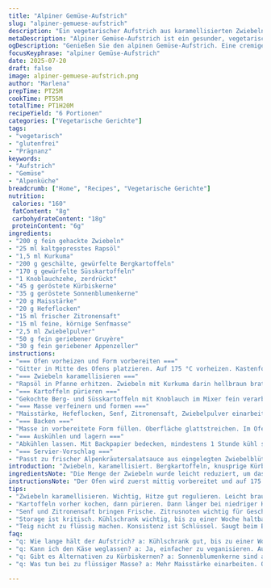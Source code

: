 ```yaml
---
title: "Alpiner Gemüse-Aufstrich"
slug: "alpiner-gemuese-aufstrich"
description: "Ein vegetarischer Aufstrich aus karamellisierten Zwiebeln, Bergkartoffeln und Kürbiskernen, mit Schweizer Käse und Gewürzen verfeinert. Traditionell im Ofen gebacken, abgekühlt serviert. Ohne Gluten, Milchprodukte, Nüsse und Eier. Ideal als Brotaufstrich oder Beilage."
metaDescription: "Alpiner Gemüse-Aufstrich ist ein gesunder, vegetarischer Brotaufstrich aus Bergkartoffeln, Zwiebeln und Schweizer Käse. Ideal für kalte Tage."
ogDescription: "Genießen Sie den alpinen Gemüse-Aufstrich. Eine cremige Mischung aus Bergkartoffeln, Zwiebeln und Käse, perfekt als Brotaufstrich."
focusKeyphrase: "alpiner Gemüse-Aufstrich"
date: 2025-07-20
draft: false
image: alpiner-gemuese-aufstrich.png
author: "Marlena"
prepTime: PT25M
cookTime: PT55M
totalTime: PT1H20M
recipeYield: "6 Portionen"
categories: ["Vegetarische Gerichte"]
tags:
- "vegetarisch"
- "glutenfrei"
- "Prägnanz"
keywords:
- "Aufstrich"
- "Gemüse"
- "Alpenküche"
breadcrumb: ["Home", "Recipes", "Vegetarische Gerichte"]
nutrition: 
 calories: "160"
 fatContent: "8g"
 carbohydrateContent: "18g"
 proteinContent: "6g"
ingredients:
- "200 g fein gehackte Zwiebeln"
- "25 ml kaltgepresstes Rapsöl"
- "1,5 ml Kurkuma"
- "200 g geschälte, gewürfelte Bergkartoffeln"
- "170 g gewürfelte Süsskartoffeln"
- "1 Knoblauchzehe, zerdrückt"
- "45 g geröstete Kürbiskerne"
- "35 g geröstete Sonnenblumenkerne"
- "20 g Maisstärke"
- "20 g Hefeflocken"
- "15 ml frischer Zitronensaft"
- "15 ml feine, körnige Senfmasse"
- "2,5 ml Zwiebelpulver"
- "50 g fein geriebener Gruyère"
- "30 g fein geriebener Appenzeller"
instructions:
- "=== Ofen vorheizen und Form vorbereiten ==="
- "Gitter in Mitte des Ofens platzieren. Auf 175 °C vorheizen. Kastenform (25 x 10 cm) mit Backpapier auslegen, Papier seitlich überstehen lassen. Ölen leicht."
- "=== Zwiebeln karamellisieren ==="
- "Rapsöl in Pfanne erhitzen. Zwiebeln mit Kurkuma darin hellbraun braten. Mit Salz, Pfeffer würzen. Vom Herd nehmen, abkühlen lassen."
- "=== Kartoffeln pürieren ==="
- "Gekochte Berg- und Süsskartoffeln mit Knoblauch im Mixer fein verarbeiten. Zwiebeln und Kerne zugeben. Gruyère und Appenzeller unterheben."
- "=== Masse verfeinern und formen ==="
- "Maisstärke, Hefeflocken, Senf, Zitronensaft, Zwiebelpulver einarbeiten. Mit Salz, Pfeffer abschmecken. Alles zu homogener Creme pürieren."
- "=== Backen ==="
- "Masse in vorbereitete Form füllen. Oberfläche glattstreichen. Im Ofen etwa 50 Minuten backen, bis die Oberfläche goldbraun wird."
- "=== Auskühlen und lagern ==="
- "Abkühlen lassen. Mit Backpapier bedecken, mindestens 1 Stunde kühl stellen. Vor dem Servieren in Scheiben schneiden. Im Kühlschrank bis zu 1 Woche haltbar."
- "=== Servier-Vorschlag ==="
- "Passt zu frischer Alpenkräutersalatsauce aus eingelegten Zwiebelblüten und hausgemachten knusprigen Crackern. Auch als Brotaufstrich für rustikale Brote geeignet."
introduction: "Zwiebeln, karamellisiert. Bergkartoffeln, knusprige Kürbiskerne, Alpenkäse dazu. Einfach, bodenständig. Ohne Schnickschnack. Tradition trifft auf Gemüse, ohne Fleisch, ohne Laktose. Süsskartoffel bringt Tiefe, Gruyère den herzhaften Biss. Appenzeller würzt dezent, bringt Alpen-Flair. Ofen wird gebraucht. Geduld. Abkühlen. Noch besser am Tag danach. Brot, Butter? Nebensache. Kälter, würziger Aufstrich für kalte Alpentage, holzig rau, nussig. Leicht süsslich durch Zwiebeln, Erdiges vom Gemüse. Gesund. Für alle, auch die ohne Gluten, Eier, Milch, Nüsse. Schlicht, funktional. Bergküche pur."
ingredientsNote: "Die Menge der Zwiebeln wurde leicht reduziert, um das karamellisierte Aroma subtiler zu halten. Rapsöl als regionaler Ersatz für Olivenöl verwendet – typischer in Schweizer Alpentälern. Kurkuma bleibt als natürliche Farbe und milde Würze. Bergkartoffeln ersetzen original geschälten Kartoffeln aus besserer Alpenernte. Süsskartoffel leicht erhöht für mehr Süße. Knoblauch nur ein Stück, um nicht zu dominant zu sein. Kürbis- und Sonnenblumenkerne abgewogen, aber geröstet – für das alpine Raucharoma. Maisstärke statt Maismehl, verbessert Bindung. Hefeflocken bleiben – natürliches Aroma, guter Käseersatz. Zitronensaft und Dijon-Senf für Frische, Zwiebelpulver für Tiefe. Spontan Gruyère und Appenzeller untergerieben, beide Schweizer Käse mit Charakter. Nicht zu viel, um vegane Version zu vermeiden, sondern als Option für Vegetarier mit Käse, typisch Alpenküche. Papier in Form großzügig, für leichtes Anheben nach dem Backen. Verzicht auf Nüsse, Milchprodukte (außer Käse), Eier, Gluten."
instructionsNote: "Der Ofen wird zuerst mittig vorbereitet und auf 175 Grad eingestellt – etwas weniger als üblich, um schonende Garung. Pfanne auf stark, Zwiebeln mit Kurkuma in nur 3-5 Minuten goldbraun braten, nicht verbrennen, dann abgeschwenkt auf mittlere Hitze zum langsameren Karamellisieren. Abkühlen lassen – wichtig, damit der Käse nicht gerinnt in der Masse. Kartoffeln und Süsskartoffeln kochen, dann mit Knoblauch schnell in Küchenmaschine zu feiner Paste gemahlen. Erst dann die ganze Masse zusammengemischt: Zwiebeln, Kerne, Käse, Gewürze. Einmal kräftig pürieren. Masse nicht zu flüssig. In Form geben, glatt streichen, damit gleichmäßiges Backen und schöner Schnitt gelingt. 50 Minuten backen - 5 Minuten weniger als original - Oberfläche soll leicht braun werden, innen cremig, aber fest. Vollständig auskühlen lassen, mindestens eine Stunde – Kühlschrank empfohlen. Danach leichter zu schneiden, Aromentfaltung. Servieren mit frischem Salat, marinierten Zwiebelblättern und knusprigen Crackern aus Dinkel oder Roggen, typischer Brotzeit. Aufbewahrung im Kühlschrank bis zu einer Woche, stabil. Kann auch eingefroren werden, dann Auftauen langsam im Kühlschrank."
tips:
- "Zwiebeln karamellisieren. Wichtig, Hitze gut regulieren. Leicht braun, süß wird der Geschmack. Kontrollieren, nicht verbrennen. Kurkuma bleibt"
- "Kartoffeln vorher kochen, dann pürieren. Dann länger bei niedriger Hitze pürieren. So wird die Masse cremiger. Zwiebeln gut einarbeiten."
- "Senf und Zitronensaft bringen Frische. Zitrusnoten wichtig für Geschmack. Mit Gewürzen gut abwechseln. Letztlich aufs eigene Gefühl hören."
- "Storage ist kritisch. Kühlschrank wichtig, bis zu einer Woche haltbar. Auch einfrieren möglich. Dann langsam auftauen. Geschmack bleibt!"
- "Teig nicht zu flüssig machen. Konsistenz ist Schlüssel. Saugt beim Backen feuchte auf. Zügig abkühlen nach dem Backen. Schneiden erleichtert."
faq:
- "q: Wie lange hält der Aufstrich? a: Kühlschrank gut, bis zu einer Woche. Einfrieren ebenfalls. Vorher gut verpacken. Bitte nicht zu dicht."
- "q: Kann ich den Käse weglassen? a: Ja, einfacher zu veganisieren. Auf Käse verzichten. Mehr Gewürze verwenden, für den Geschmack."
- "q: Gibt es Alternativen zu Kürbiskernen? a: Sonnenblumenkerne sind auch okay. Oder Erdnüsse, wenn keine Allergien. Erdnüsse bringen Nussnote."
- "q: Was tun bei zu flüssiger Masse? a: Mehr Maisstärke einarbeiten. Oder weniger Kartoffeln verwenden. Idee: Über Nacht im Kühlschrank ruhen lassen."

---
```

